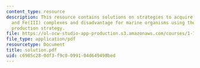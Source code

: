 ```yaml
---
content_type: resource
description: This resource contains solutions on strategies to acquire Fe, Fe(II)
  and Fe(III) complexes and disadvantage for marine organisms using the siderophores
  production strategy.
file: https://ol-ocw-studio-app-production.s3.amazonaws.com/courses/1-76-aquatic-chemistry-fall-2005/c6985c280df3f9c0099104d649498bed_solution.pdf
file_type: application/pdf
resourcetype: Document
title: solution.pdf
uid: c6985c28-0df3-f9c0-0991-04d649498bed
---
```

